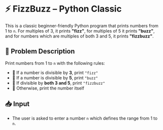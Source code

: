 # ⚡ FizzBuzz – Python Classic

This is a classic beginner-friendly Python program that prints numbers from 1 to `n`. For multiples of 3, it prints **"fizz"**, for multiples of 5 it prints **"buzz"**, and for numbers which are multiples of both 3 and 5, it prints **"fizzbuzz"**.

## 📌 Problem Description
Print numbers from 1 to `n` with the following rules:
- 🔹 If a number is divisible by **3**, print `"fizz"`
- 🔹 If a number is divisible by **5**, print `"buzz"`
- 🔹 If divisible by **both 3 and 5**, print `"fizzbuzz"`
- 🔹 Otherwise, print the number itself

## 📥 Input
- The user is asked to enter a number `n` which defines the range from 1 to `n`.


